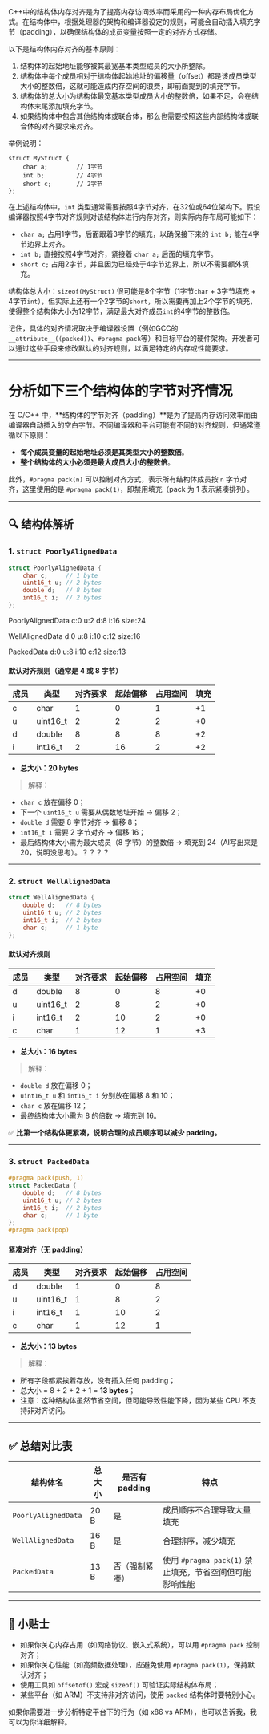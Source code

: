 C++中的结构体内存对齐是为了提高内存访问效率而采用的一种内存布局优化方式。在结构体中，根据处理器的架构和编译器设定的规则，可能会自动插入填充字节（padding），以确保结构体的成员变量按照一定的对齐方式存储。

以下是结构体内存对齐的基本原则：

1. 结构体的起始地址能够被其最宽基本类型成员的大小所整除。
2. 结构体中每个成员相对于结构体起始地址的偏移量（offset）都是该成员类型大小的整数倍，这就可能造成内存空间的浪费，即前面提到的填充字节。
3. 结构体的总大小为结构体最宽基本类型成员大小的整数倍，如果不足，会在结构体末尾添加填充字节。
4. 如果结构体中包含其他结构体或联合体，那么也需要按照这些内部结构体或联合体的对齐要求来对齐。

举例说明：

```
struct MyStruct {
    char a;        // 1字节
    int b;         // 4字节
    short c;       // 2字节
};
```

在上述结构体中，`int` 类型通常需要按照4字节对齐，在32位或64位架构下。假设编译器按照4字节对齐规则对该结构体进行内存对齐，则实际内存布局可能如下：

- `char a;` 占用1字节，后面跟着3字节的填充，以确保接下来的 `int b;` 能在4字节边界上对齐。
- `int b;` 直接按照4字节对齐，紧接着 `char a;` 后面的填充字节。
- `short c;` 占用2字节，并且因为已经处于4字节边界上，所以不需要额外填充。

结构体总大小：`sizeof(MyStruct)` 很可能是8个字节（1字节`char` + 3字节填充 + 4字节`int`），但实际上还有一个2字节的`short`，所以需要再加上2个字节的填充，使得整个结构体大小为12字节，满足最大对齐成员`int`的4字节的整数倍。

记住，具体的对齐情况取决于编译器设置（例如GCC的`__attribute__((packed))`、`#pragma pack`等）和目标平台的硬件架构。开发者可以通过这些手段来修改默认的对齐规则，以满足特定的内存或性能要求。

-----

# 分析如下三个结构体的字节对齐情况

在 C/C++ 中，**结构体的字节对齐（padding）**是为了提高内存访问效率而由编译器自动插入的空白字节。不同编译器和平台可能有不同的对齐规则，但通常遵循以下原则：

- **每个成员变量的起始地址必须是其类型大小的整数倍**。
- **整个结构体的大小必须是最大成员大小的整数倍**。

此外，`#pragma pack(n)` 可以控制对齐方式，表示所有结构体成员按 `n` 字节对齐，这里使用的是 `#pragma pack(1)`，即禁用填充（pack 为 1 表示紧凑排列）。

---

## 🔍 结构体解析

### 1. `struct PoorlyAlignedData`

```c
struct PoorlyAlignedData {
    char c;     // 1 byte
    uint16_t u; // 2 bytes
    double d;   // 8 bytes
    int16_t i;  // 2 bytes
};
```

PoorlyAlignedData c:0 u:2 d:8 i:16 size:24 

WellAlignedData d:0 u:8 i:10 c:12 size:16 

PackedData d:0 u:8 i:10 c:12 size:13

 

#### 默认对齐规则（通常是 4 或 8 字节）

| 成员  | 类型       | 对齐要求 | 起始偏移 | 占用空间 | 填充  |
| --- | -------- | ---- | ---- | ---- | --- |
| c   | char     | 1    | 0    | 1    | +1  |
| u   | uint16_t | 2    | 2    | 2    | +0  |
| d   | double   | 8    | 8    | 8    | +2  |
| i   | int16_t  | 2    | 16   | 2    | +2  |

- **总大小：20 bytes**

> 解释：

- `char c` 放在偏移 0；
- 下一个 `uint16_t u` 需要从偶数地址开始 → 偏移 2；
- `double d` 需要 8 字节对齐 → 偏移 8；
- `int16_t i` 需要 2 字节对齐 → 偏移 16；
- 最后结构体大小需为最大成员（8 字节）的整数倍 → 填充到 24（AI写出来是20，说明没思考）。？？？？

---

### 2. `struct WellAlignedData`

```c
struct WellAlignedData {
    double d;   // 8 bytes
    uint16_t u; // 2 bytes
    int16_t i;  // 2 bytes
    char c;     // 1 byte
};
```

#### 默认对齐规则

| 成员  | 类型       | 对齐要求 | 起始偏移 | 占用空间 | 填充  |
| --- | -------- | ---- | ---- | ---- | --- |
| d   | double   | 8    | 0    | 8    | +0  |
| u   | uint16_t | 2    | 8    | 2    | +0  |
| i   | int16_t  | 2    | 10   | 2    | +0  |
| c   | char     | 1    | 12   | 1    | +3  |

- **总大小：16 bytes**

> 解释：

- `double d` 放在偏移 0；
- `uint16_t u` 和 `int16_t i` 分别放在偏移 8 和 10；
- `char c` 放在偏移 12；
- 最终结构体大小需为 8 的倍数 → 填充到 16。

✅ **比第一个结构体更紧凑，说明合理的成员顺序可以减少 padding。**

---

### 3. `struct PackedData`

```c
#pragma pack(push, 1)
struct PackedData {
    double d;   // 8 bytes
    uint16_t u; // 2 bytes
    int16_t i;  // 2 bytes
    char c;     // 1 byte
};
#pragma pack(pop)
```

#### 紧凑对齐（无 padding）

| 成员  | 类型       | 对齐要求 | 起始偏移 | 占用空间 |
| --- | -------- | ---- | ---- | ---- |
| d   | double   | 1    | 0    | 8    |
| u   | uint16_t | 1    | 8    | 2    |
| i   | int16_t  | 1    | 10   | 2    |
| c   | char     | 1    | 12   | 1    |

- **总大小：13 bytes**

> 解释：

- 所有字段都紧挨着存放，没有插入任何 padding；
- 总大小 = 8 + 2 + 2 + 1 = **13 bytes**；
- 注意：这种结构体虽然节省空间，但可能导致性能下降，因为某些 CPU 不支持非对齐访问。

---

## ✅ 总结对比表

| 结构体名                | 总大小  | 是否有 padding | 特点                                    |
| ------------------- | ---- | ----------- | ------------------------------------- |
| `PoorlyAlignedData` | 20 B | 是           | 成员顺序不合理导致大量填充                         |
| `WellAlignedData`   | 16 B | 是           | 合理排序，减少填充                             |
| `PackedData`        | 13 B | 否（强制紧凑）     | 使用 `#pragma pack(1)` 禁止填充，节省空间但可能影响性能 |

---

## 📌 小贴士

- 如果你关心内存占用（如网络协议、嵌入式系统），可以用 `#pragma pack` 控制对齐；
- 如果你关心性能（如高频数据处理），应避免使用 `#pragma pack(1)`，保持默认对齐；
- 使用工具如 `offsetof()` 宏或 `sizeof()` 可验证实际结构体布局；
- 某些平台（如 ARM）不支持非对齐访问，使用 `packed` 结构体时要特别小心。

如果你需要进一步分析特定平台下的行为（如 x86 vs ARM），也可以告诉我，我可以为你详细解释。